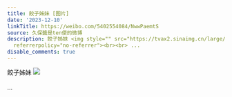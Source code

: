 ```yaml
---
title: 餃子姊妹 [图片]
date: '2023-12-10'
linkTitle: https://weibo.com/5402554084/NwwPaemtS
source: 久保醬是ten使的微博
description: 餃子姊妹 <img style="" src="https://tvax2.sinaimg.cn/large/005TCz76gy1hkp25xi6hkj31400u043k.jpg"
  referrerpolicy="no-referrer"><br><br> ...
disable_comments: true
---
```

餃子姊妹 <img style="" src="https://tvax2.sinaimg.cn/large/005TCz76gy1hkp25xi6hkj31400u043k.jpg" referrerpolicy="no-referrer"><br><br> ...